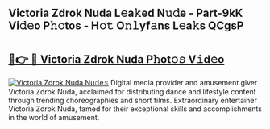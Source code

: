 ## Victoria Zdrok Nuda L𝚎a𝚔ed N𝚞𝚍e - Part-9kK Vi𝚍𝚎o P𝚑𝚘tos - H𝚘𝚝 O𝚗𝚕yf𝚊ns L𝚎a𝚔s QCgsP

# <h2><a href="http://kf3nj1o.oniu.top/?m=Victoria+Zdrok+Nuda">🔗👉 🔴 Victoria Zdrok Nuda P𝚑ot𝚘𝚜 V𝚒d𝚎o</a></h2>

[![Victoria Zdrok Nuda Nu𝚍e𝚜](https://i.imgur.com/0qMVB7G.gif)](http://kf3nj1o.oniu.top/?m=Victoria+Zdrok+Nuda)
Digital media provider and amusement giver Victoria Zdrok Nuda, acclaimed for distributing dance and lifestyle content through trending choreographies and short films. Extraordinary entertainer Victoria Zdrok Nuda, famed for their exceptional skills and accomplishments in the world of amusement.  
